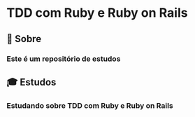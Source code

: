 # TDD com Ruby e Ruby on Rails

## :closed_book: Sobre
 ### Este é um repositório de estudos

## :mortar_board: Estudos
 ###  Estudando sobre TDD com Ruby e Ruby on Rails



